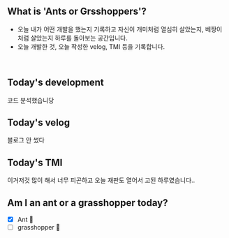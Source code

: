 ## What is 'Ants or Grsshoppers'?
* 오늘 내가 어떤 개발을 했는지 기록하고 자신이 개미처럼 열심히 살았는지, 베짱이처럼 살았는지 하루를 돌아보는 공간입니다.
* 오늘 개발한 것, 오늘 작성한 velog, TMI 등을 기록합니다.
<br>

## Today's development
코드 분석했습니당

## Today's velog
블로그 안 썼다

## Today's TMI
이거저것 많이 해서 너무 피곤하고 오늘 재판도 열어서 고된 하루였습니다..

## Am I an ant or a grasshopper today?
- [x] Ant 🐜
- [ ] grasshopper 🦗
